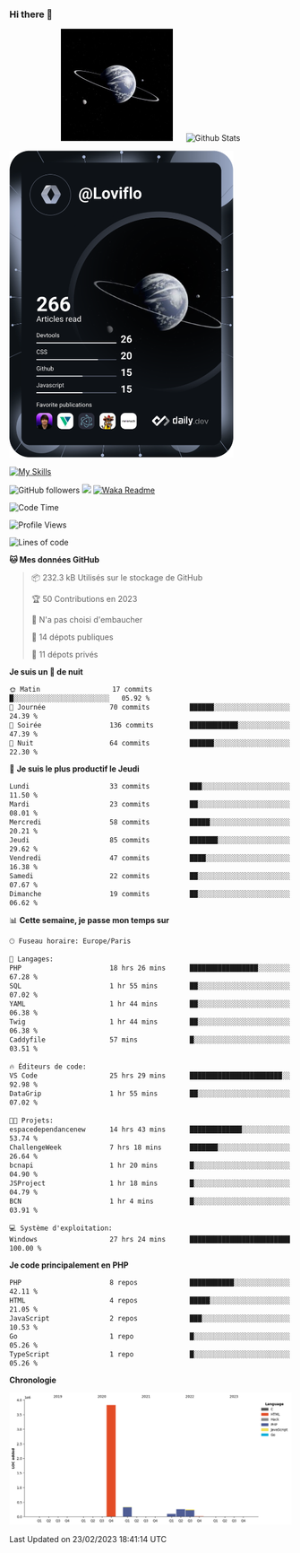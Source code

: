 ### Hi there 👋

<p align="center">
  <img src="https://github.com/Loviflo/Loviflo/blob/main/img/portrait.jpg" alt="Loviflo" height="200" style="margin-right: 20px"/>
  <img src="https://github-readme-stats.vercel.app/api?username=Loviflo&show_icons=true&theme=graywhite" alt="Github Stats" />
</p>

<a href="https://app.daily.dev/loviflo"><img src="https://github.com/loviflo/loviflo/blob/main/devcard.svg" width="400" alt="Loviflo's Dev Card"/></a>


[![My Skills](https://skillicons.dev/icons?i=php,laravel,symfony,mysql,js,ts,html,css,sass,angular,docker,webpack,vscode,figma,git,github,gitlab)](https://skillicons.dev)


![GitHub followers](https://img.shields.io/github/followers/Loviflo?label=Follow&style=social)
![](https://visitor-badge.glitch.me/badge?page_id=Loviflo.Loviflo)
[![Waka Readme](https://github.com/Loviflo/Loviflo/actions/workflows/update-stats.yml/badge.svg)](https://github.com/Loviflo/Loviflo/actions/workflows/update-stats.yml)

<!--START_SECTION:waka-->
![Code Time](http://img.shields.io/badge/Code%20Time-1%2C007%20hrs%2010%20mins-blue)

![Profile Views](http://img.shields.io/badge/Vues%20du%20profil-0-blue)

![Lines of code](https://img.shields.io/badge/Depuis%20Hello%20World%2C%20j%27ai%20%C3%A9crit-4.7%20million%20Lignes%20de%20code-blue)

**🐱 Mes données GitHub** 

> 📦 232.3 kB Utilisés sur le stockage de GitHub 
 > 
> 🏆 50 Contributions en 2023
 > 
> 🚫 N'a pas choisi d'embaucher
 > 
> 📜 14 dépots publiques 
 > 
> 🔑 11 dépots privés 
 > 
**Je suis un 🦉 de nuit** 

```text
🌞 Matin                  17 commits          █░░░░░░░░░░░░░░░░░░░░░░░░   05.92 % 
🌆 Journée                70 commits          ██████░░░░░░░░░░░░░░░░░░░   24.39 % 
🌃 Soirée                 136 commits         ████████████░░░░░░░░░░░░░   47.39 % 
🌙 Nuit                   64 commits          ██████░░░░░░░░░░░░░░░░░░░   22.30 % 
```
📅 **Je suis le plus productif le Jeudi** 

```text
Lundi                    33 commits          ███░░░░░░░░░░░░░░░░░░░░░░   11.50 % 
Mardi                    23 commits          ██░░░░░░░░░░░░░░░░░░░░░░░   08.01 % 
Mercredi                 58 commits          █████░░░░░░░░░░░░░░░░░░░░   20.21 % 
Jeudi                    85 commits          ███████░░░░░░░░░░░░░░░░░░   29.62 % 
Vendredi                 47 commits          ████░░░░░░░░░░░░░░░░░░░░░   16.38 % 
Samedi                   22 commits          ██░░░░░░░░░░░░░░░░░░░░░░░   07.67 % 
Dimanche                 19 commits          ██░░░░░░░░░░░░░░░░░░░░░░░   06.62 % 
```


📊 **Cette semaine, je passe mon temps sur** 

```text
🕑︎ Fuseau horaire: Europe/Paris

💬 Langages: 
PHP                      18 hrs 26 mins      █████████████████░░░░░░░░   67.28 % 
SQL                      1 hr 55 mins        ██░░░░░░░░░░░░░░░░░░░░░░░   07.02 % 
YAML                     1 hr 44 mins        ██░░░░░░░░░░░░░░░░░░░░░░░   06.38 % 
Twig                     1 hr 44 mins        ██░░░░░░░░░░░░░░░░░░░░░░░   06.38 % 
Caddyfile                57 mins             █░░░░░░░░░░░░░░░░░░░░░░░░   03.51 % 

🔥 Éditeurs de code: 
VS Code                  25 hrs 29 mins      ███████████████████████░░   92.98 % 
DataGrip                 1 hr 55 mins        ██░░░░░░░░░░░░░░░░░░░░░░░   07.02 % 

🐱‍💻 Projets: 
espacedependancenew      14 hrs 43 mins      █████████████░░░░░░░░░░░░   53.74 % 
ChallengeWeek            7 hrs 18 mins       ███████░░░░░░░░░░░░░░░░░░   26.64 % 
bcnapi                   1 hr 20 mins        █░░░░░░░░░░░░░░░░░░░░░░░░   04.90 % 
JSProject                1 hr 18 mins        █░░░░░░░░░░░░░░░░░░░░░░░░   04.79 % 
BCN                      1 hr 4 mins         █░░░░░░░░░░░░░░░░░░░░░░░░   03.91 % 

💻 Système d'exploitation: 
Windows                  27 hrs 24 mins      █████████████████████████   100.00 % 
```

**Je code principalement en PHP** 

```text
PHP                      8 repos             ███████████░░░░░░░░░░░░░░   42.11 % 
HTML                     4 repos             █████░░░░░░░░░░░░░░░░░░░░   21.05 % 
JavaScript               2 repos             ███░░░░░░░░░░░░░░░░░░░░░░   10.53 % 
Go                       1 repo              █░░░░░░░░░░░░░░░░░░░░░░░░   05.26 % 
TypeScript               1 repo              █░░░░░░░░░░░░░░░░░░░░░░░░   05.26 % 
```



**Chronologie**

![Lines of Code chart](https://raw.githubusercontent.com/Loviflo/Loviflo/main/assets/bar_graph.png)


 Last Updated on 23/02/2023 18:41:14 UTC
<!--END_SECTION:waka-->
